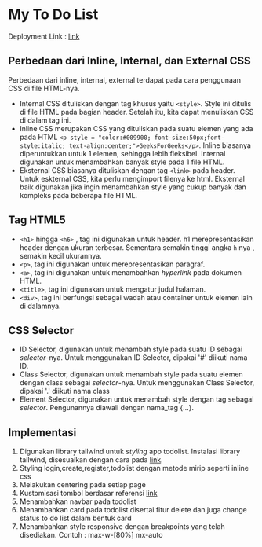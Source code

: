 # My To Do List

Deployment Link : [link](https://tugas-django-bryan-1.herokuapp.com/todolist/)

## Perbedaan dari Inline, Internal, dan External CSS
Perbedaan dari inline, internal, external terdapat pada cara penggunaan CSS di file HTML-nya.
- Internal CSS dituliskan dengan tag khusus yaitu `<style>`. Style ini ditulis di file HTML pada bagian header. Setelah itu, kita dapat menuliskan CSS di dalam tag ini.
- Inline CSS merupakan CSS yang dituliskan pada suatu elemen yang ada pada HTML `<p style = "color:#009900; font-size:50px;font-style:italic; text-align:center;">GeeksForGeeks</p>`. Inline biasanya diperuntukkan untuk 1 elemen, sehingga lebih fleksibel. Internal digunakan untuk menambahkan banyak style pada 1 file HTML.
- Eksternal CSS biasanya dituliskan dengan tag `<link>` pada header. Untuk eskternal CSS, kita perlu mengimport filenya ke html. Eksternal baik digunakan jika ingin menambahkan style yang cukup banyak dan kompleks pada beberapa file HTML.

## Tag HTML5
- `<h1>` hingga `<h6>` , tag ini digunakan untuk header. h1 merepresentasikan header dengan ukuran terbesar. Sementara semakin tinggi angka `h` nya , semakin kecil ukurannya.
- `<p>`, tag ini digunakan untuk merepresentasikan paragraf.
- `<a>`, tag ini digunakan untuk menambahkan _hyperlink_ pada dokumen HTML.
- `<title>`, tag ini digunakan untuk mengatur judul halaman.
- `<div>`, tag ini berfungsi sebagai wadah atau container untuk elemen lain di dalamnya.

## CSS Selector

- ID Selector, digunakan untuk menambah style pada suatu ID sebagai _selector_-nya. Untuk menggunakan ID Selector, dipakai '#' diikuti nama ID.
- Class Selector, digunakan untuk menambah style pada suatu elemen dengan class sebagai _selector_-nya. Untuk menggunakan Class Selector, dipakai '.' diikuti nama class
- Element Selector, digunakan untuk menambah style dengan tag sebagai _selector_. Pengunannya diawali dengan nama_tag {...}.

## Implementasi
1. Digunakan library tailwind untuk _styling_ app todolist. Instalasi library tailwind, disesuaikan dengan cara pada [link](https://django-tailwind.readthedocs.io/en/latest/installation.html).
2. Styling login,create,register,todolist dengan metode mirip seperti inline css
3. Melakukan centering pada setiap page
4. Kustomisasi tombol berdasar referensi [link](https://tailwind-elements.com/docs/standard/components/login-form/)
5. Menambahkan navbar pada todolist
6. Menambahkan card pada todolist disertai fitur delete dan juga change status to do list dalam bentuk card
7. Menambahkan style responsive dengan breakpoints yang telah disediakan. Contoh : max-w-[80%] mx-auto

